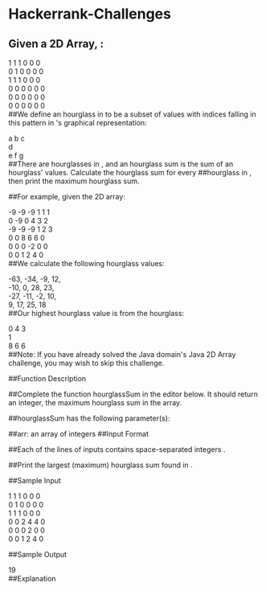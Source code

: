 # Hackerrank-Challenges
## Given a  2D Array, :

1 1 1 0 0 0  
0 1 0 0 0 0  
1 1 1 0 0 0  
0 0 0 0 0 0  
0 0 0 0 0 0  
0 0 0 0 0 0  
##We define an hourglass in  to be a subset of values with indices falling in this pattern in 's graphical representation:

a b c  
  d  
e f g  
##There are  hourglasses in , and an hourglass sum is the sum of an hourglass' values. Calculate the hourglass sum for every ##hourglass in , then print the maximum hourglass sum.

##For example, given the 2D array:

-9 -9 -9  1 1 1   
 0 -9  0  4 3 2  
-9 -9 -9  1 2 3  
 0  0  8  6 6 0  
 0  0  0 -2 0 0  
 0  0  1  2 4 0  
##We calculate the following  hourglass values:

-63, -34, -9, 12,   
-10, 0, 28, 23,   
-27, -11, -2, 10,   
9, 17, 25, 18  
##Our highest hourglass value is  from the hourglass:  

0 4 3  
  1  
8 6 6  
##Note: If you have already solved the Java domain's Java 2D Array challenge, you may wish to skip this challenge.

##Function Description

##Complete the function hourglassSum in the editor below. It should return an integer, the maximum hourglass sum in the array.

##hourglassSum has the following parameter(s):

##arr: an array of integers
##Input Format

##Each of the  lines of inputs  contains  space-separated integers .

##Print the largest (maximum) hourglass sum found in .

##Sample Input

1 1 1 0 0 0  
0 1 0 0 0 0  
1 1 1 0 0 0  
0 0 2 4 4 0  
0 0 0 2 0 0  
0 0 1 2 4 0  

##Sample Output

19  
##Explanation


